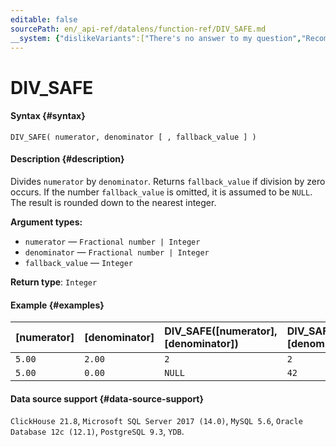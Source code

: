 ```yaml
---
editable: false
sourcePath: en/_api-ref/datalens/function-ref/DIV_SAFE.md
__system: {"dislikeVariants":["There's no answer to my question","Recommendations aren't helpful","Content does not match the title","Other"]}
---
```


# DIV_SAFE



#### Syntax {#syntax}


```
DIV_SAFE( numerator, denominator [ , fallback_value ] )
```

#### Description {#description}
Divides `numerator` by `denominator`. Returns `fallback_value` if division by zero occurs. If the number `fallback_value` is omitted, it is assumed to be `NULL`.
The result is rounded down to the nearest integer.

**Argument types:**
- `numerator` — `Fractional number | Integer`
- `denominator` — `Fractional number | Integer`
- `fallback_value` — `Integer`


**Return type**: `Integer`

#### Example {#examples}



| **[numerator]**   | **[denominator]**   | **DIV_SAFE([numerator], [denominator])**   | **DIV_SAFE([numerator], [denominator], 42)**   |
|:------------------|:--------------------|:-------------------------------------------|:-----------------------------------------------|
| `5.00`            | `2.00`              | `2`                                        | `2`                                            |
| `5.00`            | `0.00`              | `NULL`                                     | `42`                                           |




#### Data source support {#data-source-support}

`ClickHouse 21.8`, `Microsoft SQL Server 2017 (14.0)`, `MySQL 5.6`, `Oracle Database 12c (12.1)`, `PostgreSQL 9.3`, `YDB`.
